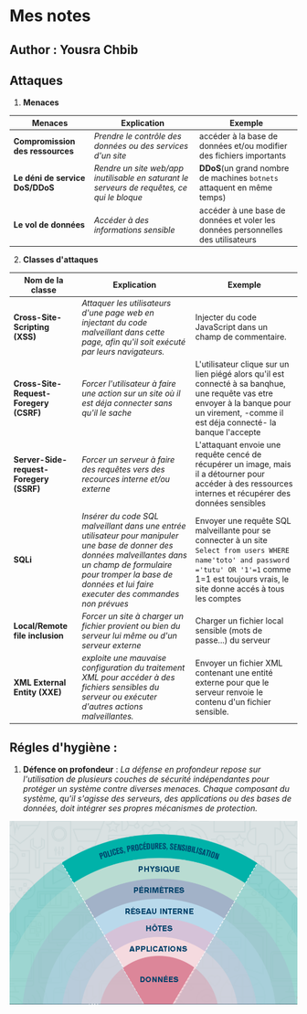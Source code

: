 # Mes notes 
## Author : Yousra Chbib
## Attaques
1. **Menaces**

|Menaces|Explication|Exemple|
|-------|-----------|-------|
|**Compromission des ressources**|*Prendre le contrôle des données ou des services d'un site*|accéder à la base de données et/ou modifier des fichiers importants|
|**Le déni de service DoS/DDoS**|*Rendre un site web/app inutilisable en saturant le serveurs de requêtes, ce qui le bloque*|**DDoS**(un grand nombre de machines `botnets` attaquent en même temps) |
|**Le vol de données**|*Accéder à des informations sensible*|accéder à une base de données et voler les données personnelles des utilisateurs|

2. **Classes d'attaques**

|Nom de la classe|Explication|Exemple|
|----------------|-----------|-------|
|**Cross-Site-Scripting (XSS)**|*Attaquer les utilisateurs d'une page web en injectant du code malveillant dans cette page, afin qu'il soit exécuté par leurs navigateurs.*|Injecter du code JavaScript dans un champ de commentaire.|
|**Cross-Site-Request-Foregery (CSRF)**|*Forcer l'utilisateur à faire une action sur un site où il est déja connecter sans qu'il le sache*|L'utilisateur clique sur un lien piégé alors qu'il est connecté à sa banqhue, une requête vas etre envoyer à la banque pour un virement, -comme il est déja connecté- la banque l'accepte|
|**Server-Side-request-Foregery (SSRF)**|*Forcer un serveur à faire des requêtes vers des recources interne et/ou externe*|L'attaquant envoie une requête cencé de récupérer un image, mais il a détourner pour accéder à des ressources internes et récupérer des données sensibles|
|**SQLi**|*Insérer du code SQL malveillant dans une entrée utilisateur pour manipuler une base de donner  des données malveillantes dans un champ de formulaire pour tromper la base de données et lui faire executer des commandes non prévues*|Envoyer une requête SQL malveillante pour se connecter à un site `Select from users WHERE name'toto' and password ='tutu' OR '1'=1` comme 1=1 est toujours vrais, le site donne accés à tous les comptes|
|**Local/Remote file inclusion**|*Forcer un site à charger un fichier provient ou bien du serveur lui même ou d'un serveur externe*|Charger un fichier local sensible (mots de passe...) du serveur|
|**XML External Entity (XXE)**|*exploite une mauvaise configuration du traitement XML pour accéder à des fichiers sensibles du serveur ou exécuter d'autres actions malveillantes.*|Envoyer un fichier XML contenant une entité externe pour que le serveur renvoie le contenu d'un fichier sensible.|

## Régles d'hygiène : 
1. **Défence  on profondeur** :
*La défense en profondeur repose sur l'utilisation de plusieurs couches de sécurité indépendantes pour protéger un système contre diverses menaces. Chaque composant du système, qu'il s'agisse des serveurs, des applications ou des bases de données, doit intégrer ses propres mécanismes de protection.*

![Défence on profondeur](defenceprofondeur.jpeg)
